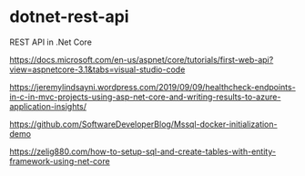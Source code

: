 # dotnet-rest-api
REST API in .Net Core 

https://docs.microsoft.com/en-us/aspnet/core/tutorials/first-web-api?view=aspnetcore-3.1&tabs=visual-studio-code

https://jeremylindsayni.wordpress.com/2019/09/09/healthcheck-endpoints-in-c-in-mvc-projects-using-asp-net-core-and-writing-results-to-azure-application-insights/

https://github.com/SoftwareDeveloperBlog/Mssql-docker-initialization-demo

https://zelig880.com/how-to-setup-sql-and-create-tables-with-entity-framework-using-net-core